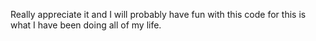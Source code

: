 Really appreciate it and I will probably have fun with this code for this is what I have been doing all of my life.